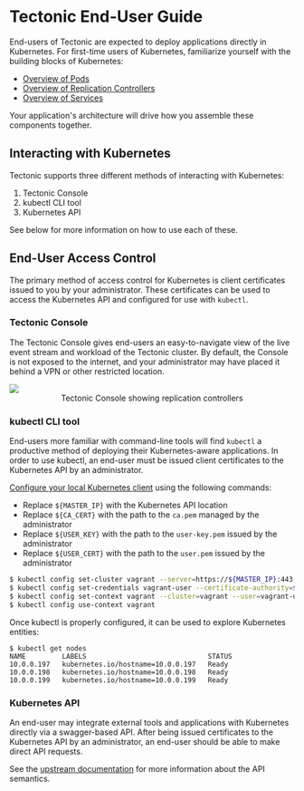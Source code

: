 # Tectonic End-User Guide

End-users of Tectonic are expected to deploy applications directly in Kubernetes.
For first-time users of Kubernetes, familiarize yourself with the building blocks of Kubernetes:

* [Overview of Pods][overview-pods]
* [Overview of Replication Controllers][overview-rc]
* [Overview of Services][overview-services]

[overview-pods]: https://coreos.com/kubernetes/docs/latest/pods.html
[overview-rc]: https://coreos.com/kubernetes/docs/latest/replication-controller.html
[overview-services]: https://coreos.com/kubernetes/docs/latest/services.html

Your application's architecture will drive how you assemble these components together.

## Interacting with Kubernetes

Tectonic supports three different methods of interacting with Kubernetes:

1. Tectonic Console
2. kubectl CLI tool
3. Kubernetes API

See below for more information on how to use each of these.

## End-User Access Control

The primary method of access control for Kubernetes is client certificates issued to you by your administrator. These certificates can be used to access the Kubernetes API and configured for use with `kubectl`.

### Tectonic Console

The Tectonic Console gives end-users an easy-to-navigate view of the live event stream and workload of the Tectonic cluster. By default, the Console is not exposed to the internet, and your administrator may have placed it behind a VPN or other restricted location.

<div class="row">
  <div class="col-lg-8 col-lg-offset-2 col-md-10 col-md-offset-1 col-sm-8 col-md-offset-1 col-xs-12 co-m-screenshot">
    <img src="{{site.baseurl}}/assets/images/screenshots/replication-controller-list.png" class="img-center" />
    <div align="center" class="co-m-screenshot-caption caption">Tectonic Console showing replication controllers</div>
  </div>
</div>

### kubectl CLI tool

End-users more familiar with command-line tools will find `kubectl` a productive method of deploying their Kubernetes-aware applications.
In order to use kubectl, an end-user must be issued client certificates to the Kubernetes API by an administrator.

[Configure your local Kubernetes client][config-kubectl] using the following commands:

* Replace `${MASTER_IP}` with the Kubernetes API location
* Replace `${CA_CERT}` with the path to the `ca.pem` managed by the administrator
* Replace `${USER_KEY}` with the path to the `user-key.pem` issued by the administrator
* Replace `${USER_CERT}` with the path to the `user.pem` issued by the administrator

```sh
$ kubectl config set-cluster vagrant --server=https://${MASTER_IP}:443 --certificate-authority=${CA_CERT}
$ kubectl config set-credentials vagrant-user --certificate-authority=${CA_CERT} --client-key=${USER_KEY} --client-certificate=${USER_CERT}
$ kubectl config set-context vagrant --cluster=vagrant --user=vagrant-user
$ kubectl config use-context vagrant
```

Once kubectl is properly configured, it can be used to explore Kubernetes entities:

```
$ kubectl get nodes
NAME         LABELS                              STATUS
10.0.0.197   kubernetes.io/hostname=10.0.0.197   Ready
10.0.0.198   kubernetes.io/hostname=10.0.0.198   Ready
10.0.0.199   kubernetes.io/hostname=10.0.0.199   Ready
```

[config-kubectl]:https://coreos.com/kubernetes/docs/latest/configure-kubectl.html

### Kubernetes API

An end-user may integrate external tools and applications with Kubernetes directly via a swagger-based API.
After being issued certificates to the Kubernetes API by an administrator, an end-user should be able to make direct API requests.

See the [upstream documentation](https://github.com/kubernetes/kubernetes/blob/release-1.0/docs/api.md#the-kubernetes-api) for more information about the API semantics.

